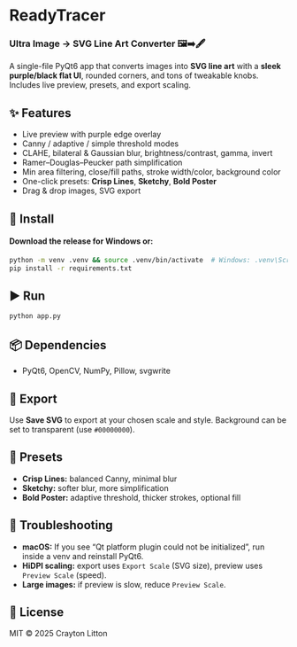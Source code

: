 # ReadyTracer
### Ultra Image → SVG Line Art Converter 🖼️➡️🖋️

A single-file PyQt6 app that converts images into **SVG line art** with a **sleek purple/black flat UI**, rounded corners, and tons of tweakable knobs. Includes live preview, presets, and export scaling.

## ✨ Features
- Live preview with purple edge overlay
- Canny / adaptive / simple threshold modes
- CLAHE, bilateral & Gaussian blur, brightness/contrast, gamma, invert
- Ramer–Douglas–Peucker path simplification
- Min area filtering, close/fill paths, stroke width/color, background color
- One-click presets: **Crisp Lines**, **Sketchy**, **Bold Poster**
- Drag & drop images, SVG export

## 🧰 Install

#### Download the release for Windows or:

```bash
python -m venv .venv && source .venv/bin/activate  # Windows: .venv\Scripts\activate
pip install -r requirements.txt
````

## ▶️ Run

```bash
python app.py
```

## 📦 Dependencies

* PyQt6, OpenCV, NumPy, Pillow, svgwrite

## 💾 Export

Use **Save SVG** to export at your chosen scale and style. Background can be set to transparent (use `#00000000`).

## 🧪 Presets

* **Crisp Lines:** balanced Canny, minimal blur
* **Sketchy:** softer blur, more simplification
* **Bold Poster:** adaptive threshold, thicker strokes, optional fill

## 🧩 Troubleshooting

* **macOS:** If you see “Qt platform plugin could not be initialized”, run inside a venv and reinstall PyQt6.
* **HiDPI scaling:** export uses `Export Scale` (SVG size), preview uses `Preview Scale` (speed).
* **Large images:** if preview is slow, reduce `Preview Scale`.

## 📄 License

MIT © 2025 Crayton Litton

